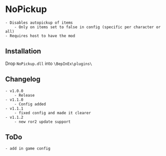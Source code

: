 # NoPickup
	- Disables autopickup of items
		- Only on items set to false in config (specific per character or all)
	- Requires host to have the mod

## Installation
Drop `NoPickup.dll` into `\BepInEx\plugins\`

## Changelog
	- v1.0.0
		- Release
	- v1.1.0
		- Config added	
	- v1.1.1
		- fixed config and made it clearer
	- v1.1.2
		- new ror2 update support
## ToDo
	- add in game config